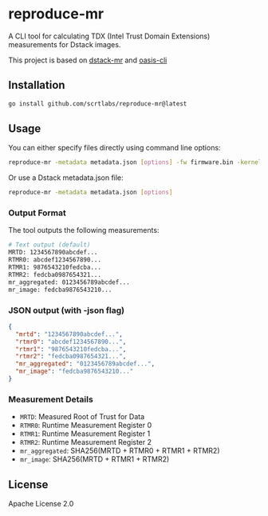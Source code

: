 # reproduce-mr

A CLI tool for calculating TDX (Intel Trust Domain Extensions) measurements for Dstack images.

This project is based on  [dstack-mr](https://github.com/kvinwang/dstack-mr) and [oasis-cli](https://github.com/oasisprotocol/cli)
## Installation

```bash
go install github.com/scrtlabs/reproduce-mr@latest
```

## Usage

You can either specify files directly using command line options:
```bash
reproduce-mr -metadata metadata.json [options] -fw firmware.bin -kernel vmlinuz [options]
```

Or use a Dstack metadata.json file:
```bash
reproduce-mr -metadata metadata.json [options]
```

### Output Format
The tool outputs the following measurements:

```bash
# Text output (default)
MRTD: 1234567890abcdef...
RTMR0: abcdef1234567890...
RTMR1: 9876543210fedcba...
RTMR2: fedcba0987654321...
mr_aggregated: 0123456789abcdef...
mr_image: fedcba9876543210...
```

### JSON output (with -json flag)
```json
{
  "mrtd": "1234567890abcdef...",
  "rtmr0": "abcdef1234567890...",
  "rtmr1": "9876543210fedcba...",
  "rtmr2": "fedcba0987654321...",
  "mr_aggregated": "0123456789abcdef...",
  "mr_image": "fedcba9876543210..."
}
```

### Measurement Details
- `MRTD`: Measured Root of Trust for Data
- `RTMR0`: Runtime Measurement Register 0
- `RTMR1`: Runtime Measurement Register 1
- `RTMR2`: Runtime Measurement Register 2
- `mr_aggregated`: SHA256(MRTD + RTMR0 + RTMR1 + RTMR2)
- `mr_image`: SHA256(MRTD + RTMR1 + RTMR2)

## License

Apache License 2.0
